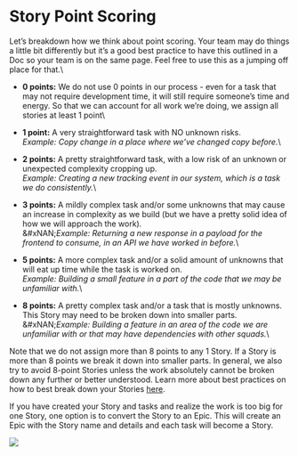 # Story Point Scoring

Let’s breakdown how we think about point scoring. Your team may do things a little bit differently but it’s a good best practice to have this outlined in a Doc so your team is on the same page. Feel free to use this as a jumping off place for that.\


* **0 points:** We do not use 0 points in our process - even for a task that may not require development time, it will still require someone’s time and energy. So that we can account for all work we’re doing, we assign all stories at least 1 point\

* **1 point:** A very straightforward task with NO unknown risks.\
  &#x200D;_&#x45;xample: Copy change in a place where we’ve changed copy before._\

* **2 points:** A pretty straightforward task, with a low risk of an unknown or unexpected complexity cropping up.\
  &#x200D;_&#x45;xample: Creating a new tracking event in our system, which is a task we do consistently._\

* **3 points:** A mildly complex task and/or some unknowns that may cause an increase in complexity as we build (but we have a pretty solid idea of how we will approach the work)_._\
  &#xNAN;_&#x45;xample: Returning a new response in a payload for the frontend to consume, in an API we have worked in before._\

* **5 points:** A more complex task and/or a solid amount of unknowns that will eat up time while the task is worked on.\
  &#x200D;_&#x45;xample: Building a small feature in a part of the code that we may be unfamiliar with._\

* **8 points:** A pretty complex task and/or a task that is mostly unknowns. This Story may need to be broken down into smaller parts.\
  &#xNAN;_&#x45;xample: Building a feature in an area of the code we are unfamiliar with or that may have dependencies with other squads._\


Note that we do not assign more than 8 points to any 1 Story.  If a Story is more than 8 points we break it down into smaller parts. In general, we also try to avoid 8-point Stories unless the work absolutely cannot be broken down any further or better understood. Learn more about best practices on how to best break down your Stories [here](https://help.shortcut.com/hc/en-us/articles/360044698631).

If you have created your Story and tasks and realize the work is too big for one Story, one option is to convert the Story to an Epic. This will create an Epic with the Story name and details and each task will become a Story.

![](https://assets-global.website-files.com/6284144cb1a1fee6254fd9f3/6359cb4f126c15a8f43e8295_story%20to%20epic.png)
